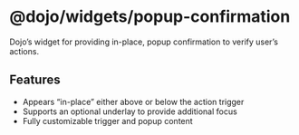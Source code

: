 <span class="citation" data-cites="dojo/widgets/popup-confirmation"><span class="citation" data-cites="dojo/widgets/popup-confirmation"><span class="citation" data-cites="dojo/widgets/popup-confirmation">@dojo/widgets/popup-confirmation</span></span></span>
=================================================================================================================================================================================================================================================================

Dojo’s widget for providing in-place, popup confirmation to verify user’s actions.

Features
--------

-   Appears “in-place” either above or below the action trigger
-   Supports an optional underlay to provide additional focus
-   Fully customizable trigger and popup content
